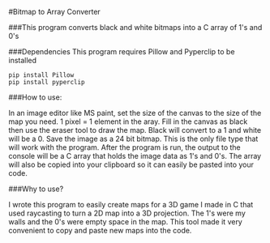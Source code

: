 #Bitmap to Array Converter

###This program converts black and white bitmaps into a C array of 1's and 0's

###Dependencies
This program requires Pillow and Pyperclip to be installed

```
pip install Pillow
pip install pyperclip
```

###How to use:

In an image editor like MS paint, set the size of the canvas to the size of the map you need. 1 pixel = 1 element in the aray.
Fill in the canvas as black then use the eraser tool to draw the map. Black will convert to a 1 and white will be a 0. 
Save the image as a 24 bit bitmap. This is the only file type that will work with the program. After the program is run,
the output to the console will be a C array that holds the image data as 1's and 0's. The array will also be copied into your
clipboard so it can easily be pasted into your code.

###Why to use?

I wrote this program to easily create maps for a 3D game I made in C that used raycasting to turn a 2D map into a 3D projection.
The 1's were my walls and the 0's were empty space in the map. This tool made it very convenient to copy and paste new maps into the code.


